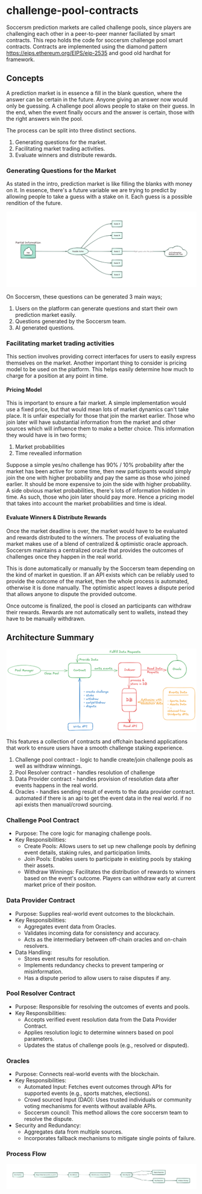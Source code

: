 # challenge-pool-contracts

Soccersm prediction markets are called challenge pools, since players are challenging each other in a peer-to-peer manner faciliated by smart contracts.
This repo holds the code for soccersm challenge pool smart contracts. Contracts are implemented using the diamond pattern https://eips.ethereum.org/EIPS/eip-2535 and good old hardhat for framework.

## Concepts

A prediction market is in essence a fill in the blank question, where the answer can be certain in the future. Anyone giving an answer now would only be guessing. A challenge pool allows people to stake on their guess. In the end, when the event finally occurs and the answer is certain, those with the right answers win the pool.

The process can be split into three distinct sections.

1. Generating questions for the market.
2. Facilitating market trading activities.
3. Evaluate winners and distribute rewards.

### Generating Questions for the Market

As stated in the intro, prediction market is like filling the blanks with money on it. In essence, there's a future variable we are trying to predict by allowing people to take a guess with a stake on it. Each guess is a possible rendition of the future.

![Fill](./assets/guess.png)

On Soccersm, these questions can be generated 3 main ways;

1. Users on the platform can generate questions and start their own prediction market easily.
2. Questions generated by the Soccersm team.
3. AI generated questions.

### Facilitating market trading activities

This section involves providing correct interfaces for users to easily express themselves on the market. Another important thing to consider is pricing model to be used on the platform. This helps easily determine how much to charge for a position at any point in time.

#### Pricing Model

This is important to ensure a fair market. A simple implementation would use a fixed price, but that would mean lots of market dynamics can't take place. It is unfair especially for those that join the market earlier. Those who join later will have substantial information from the market and other sources which will influence them to make a better choice. This information they would have is in two forms;

1. Market probabilities
2. Time revealled information

Suppose a simple yes/no challenge has 90% / 10% probability after the market has been active for some time, then new participants would simply join the one with higher probability and pay the same as those who joined earlier. It should be more expensive to join the side with higher probability.
A
side obvious market probabilities, there's lots of information hidden in time. As such, those who join later should pay more. Hence a pricing model that takes into account the market probabilities and time is ideal.

#### Evaluate Winners & Distribute Rewards

Once the market deadline is over, the market would have to be evaluated and rewards distributed to the winners. The process of evaluating the market makes use of a blend of centralized & optimistic oracle approach. Soccersm maintains a centralized oracle that provides the outcomes of challenges once they happen in the real world.

This is done automatically or manually by the Soccersm team depending on the kind of market in question. If an API exists which can be reliably used to provide the outcome of the market, then the whole process is automated, otherwise it is done manually. The optimistic aspect leaves a dispute period that allows anyone to dispute the provided outcome.

Once outcome is finalized, the pool is closed an participants can withdraw their rewards. Rewards are not automatically sent to wallets, instead they have to be manually withdrawn.

## Architecture Summary

![Fill](./assets/bullocks.png)

This features a collection of contracts and offchain backend applications that work to ensure users have a smooth challenge staking experience.

1. Challenge pool contract - logic to handle create/join challenge pools as well as withdraw winnings.
2. Pool Resolver contract - handles resolution of challenge
3. Data Provider contract - handles provision of resolution data after events happens in the real world.
4. Oracles - handles sending result of events to the data provider contract. automated if there is an api to get the event data in the real world. if no api exists then manual/crowd sourcing.

### Challenge Pool Contract

- Purpose: The core logic for managing challenge pools.
- Key Responsibilities:
  - Create Pools: Allows users to set up new challenge pools by defining event details, staking rules, and participation limits.
  - Join Pools: Enables users to participate in existing pools by staking their assets.
  - Withdraw Winnings: Facilitates the distribution of rewards to winners based on the event's outcome. Players can withdraw early at current market price of their positon.

### Data Provider Contract

- Purpose: Supplies real-world event outcomes to the blockchain.
- Key Responsibilities:
  - Aggregates event data from Oracles.
  - Validates incoming data for consistency and accuracy.
  - Acts as the intermediary between off-chain oracles and on-chain resolvers.
- Data Handling:
  - Stores event results for resolution.
  - Implements redundancy checks to prevent tampering or misinformation.
  - Has a dispute period to allow users to raise disputes if any.

### Pool Resolver Contract

- Purpose: Responsible for resolving the outcomes of events and pools.
- Key Responsibilities:
  - Accepts verified event resolution data from the Data Provider Contract.
  - Applies resolution logic to determine winners based on pool parameters.
  - Updates the status of challenge pools (e.g., resolved or disputed).

### Oracles

- Purpose: Connects real-world events with the blockchain.
- Key Responsibilities:
  - Automated Input: Fetches event outcomes through APIs for supported events (e.g., sports matches, elections).
  - Crowd sourced Input (DAO): Uses trusted individuals or community voting mechanisms for events without available APIs.
  - Soccersm council: This method allows the core soccersm team to resolve the dispute.
- Security and Redundancy:
  - Aggregates data from multiple sources.
  - Incorporates fallback mechanisms to mitigate single points of failure.

### Process Flow

![Flow](./assets/flow.png)